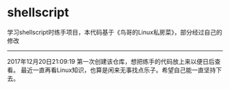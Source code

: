# shellscript
学习shellscript时练手项目，本代码基于《鸟哥的Linux私房菜》，部分经过自己的修改
___
2017年12月20日21:09:19
  第一次创建该仓库，想把练手的代码放上来以便日后查看。
  最近一直再看Linux知识，也算是闲来无事找点乐子。希望自己能一直坚持下去。

